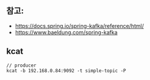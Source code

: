 ## 참고: 

- https://docs.spring.io/spring-kafka/reference/html/
- https://www.baeldung.com/spring-kafka


## kcat 
```
// producer 
kcat -b 192.168.0.84:9092 -t simple-topic -P
```
